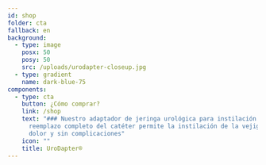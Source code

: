 ```yaml
---
id: shop
folder: cta
fallback: en
background:
  - type: image
    posx: 50
    posy: 50
    src: /uploads/urodapter-closeup.jpg
  - type: gradient
    name: dark-blue-75
components:
  - type: cta
    button: ¿Cómo comprar?
    link: /shop
    text: "### Nuestro adaptador de jeringa urológica para instilación vesical. El
      reemplazo completo del catéter permite la instilación de la vejiga sin
      dolor y sin complicaciones"
    icon: ""
    title: UroDapter®
---
```

